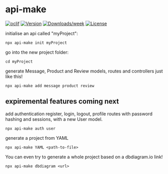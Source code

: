 # api-make

[![oclif](https://img.shields.io/badge/lol-there%20are%20no%20tests-red.svg)](https://oclif.io)
[![Version](https://img.shields.io/npm/v/api-make.svg)](https://npmjs.org/package/api-make)
[![Downloads/week](https://img.shields.io/badge/-i%20have%20no%20idea%20what%20im%20doing-success)](https://npmjs.org/package/api-make)
[![License](https://img.shields.io/npm/l/api-make.svg)](https://github.com/basiclaser/api-make/blob/master/package.json)

initialise an api called "myProject":

`npx api-make init myProject`

go into the new project folder:

`cd myProject`

generate Message, Product and Review models, routes and controllers just like this!

`npx api-make add message product review`

## expiremental features coming next

add authentication register, login, logout, profile routes with password hashing and sessions, with a new User model.

`npx api-make auth user`

generate a project from YAML

`npx api-make YAML <path-to-file>`

You can even try to generate a whole project based on a dbdiagram.io link!

`npx api-make dbdiagram <url>`
